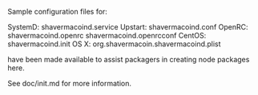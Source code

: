 Sample configuration files for:

SystemD: shavermacoind.service
Upstart: shavermacoind.conf
OpenRC:  shavermacoind.openrc
         shavermacoind.openrcconf
CentOS:  shavermacoind.init
OS X:    org.shavermacoin.shavermacoind.plist

have been made available to assist packagers in creating node packages here.

See doc/init.md for more information.
